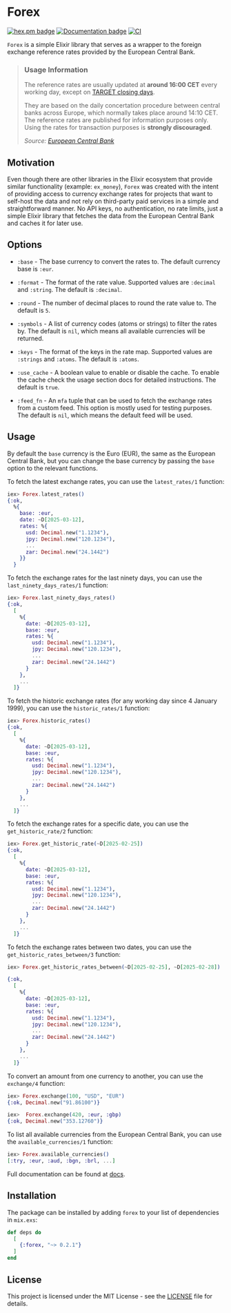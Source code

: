 # Forex

[![hex.pm badge](https://img.shields.io/badge/Package%20on%20hex.pm-informational)](https://hex.pm/packages/forex)
[![Documentation badge](https://img.shields.io/badge/Documentation-ff69b4)][docs]
[![CI](https://github.com/greven/forex/actions/workflows/ci.yml/badge.svg)](https://github.com/greven/forex/blob/main/.github/workflows/ci.yml)


<!-- MDOC !-->

`Forex` is a simple Elixir library that serves as a wrapper to the
foreign exchange reference rates provided by the European Central Bank.

> ### Usage Information
>
> The reference rates are usually updated at **around 16:00 CET** every working day, except on
> [TARGET closing days](https://www.ecb.europa.eu/ecb/contacts/working-hours/html/index.en.html).
>
> They are based on the daily concertation procedure between central banks across Europe, which normally takes place around 14:10 CET. The reference rates are published for information purposes only. Using the rates for transaction purposes is **strongly discouraged**.
>
> _Source: [European Central Bank](https://www.ecb.europa.eu/stats/policy_and_exchange_rates/euro_reference_exchange_rates/html/index.en.html)_

## Motivation

Even though there are other libraries in the Elixir ecosystem that provide
similar functionality (example: `ex_money`), `Forex` was created with the intent
of providing access to currency exchange rates for projects that want to self-host
the data and not rely on third-party paid services in a simple and straightforward
manner. No API keys, no authentication, no rate limits, just a simple Elixir library
that fetches the data from the European Central Bank and caches it for later use.

## Options

* `:base` - The base currency to convert the rates to. The default currency base is `:eur`.

* `:format` - The format of the rate value. Supported values are `:decimal` and `:string`.
  The default is `:decimal`.

* `:round` - The number of decimal places to round the rate value to. The default is `5`.

* `:symbols` - A list of currency codes (atoms or strings) to filter the rates by.
  The default is `nil`, which means all available currencies will be returned.

* `:keys` - The format of the keys in the rate map. Supported values are `:strings` and `:atoms`.
  The default is `:atoms`.

* `:use_cache` - A boolean value to enable or disable the cache. To enable the cache check the
  usage section docs for detailed instructions. The default is `true`.

* `:feed_fn` - An `mfa` tuple that can be used to fetch the exchange rates from a custom feed.
  This option is mostly used for testing purposes. The default is `nil`, which means the
  default feed will be used.

## Usage

By default the `base` currency is the Euro (EUR), the same as the European Central Bank,
but you can change the base currency by passing the `base` option to the relevant functions.

To fetch the latest exchange rates, you can use the `latest_rates/1` function:

```elixir
iex> Forex.latest_rates()
{:ok,
  %{
    base: :eur,
    date: ~D[2025-03-12],
    rates: %{
      usd: Decimal.new("1.1234"),
      jpy: Decimal.new("120.1234"),
      ...
      zar: Decimal.new("24.1442")
    }}
  }
```

To fetch the exchange rates for the last ninety days, you can use the `last_ninety_days_rates/1` function:

```elixir
iex> Forex.last_ninety_days_rates()
{:ok,
  [
    %{
      date: ~D[2025-03-12],
      base: :eur,
      rates: %{
        usd: Decimal.new("1.1234"),
        jpy: Decimal.new("120.1234"),
        ...
        zar: Decimal.new("24.1442")
      }
    },
    ...
  ]}
```

To fetch the historic exchange rates (for any working day since 4 January 1999),
you can use the `historic_rates/1` function:

```elixir
iex> Forex.historic_rates()
{:ok,
  [
    %{
      date: ~D[2025-03-12],
      base: :eur,
      rates: %{
        usd: Decimal.new("1.1234"),
        jpy: Decimal.new("120.1234"),
        ...
        zar: Decimal.new("24.1442")
      }
    },
    ...
  ]}
```

To fetch the exchange rates for a specific date, you can use the `get_historic_rate/2` function:

```elixir
iex> Forex.get_historic_rate(~D[2025-02-25])
{:ok,
  [
    %{
      date: ~D[2025-03-12],
      base: :eur,
      rates: %{
        usd: Decimal.new("1.1234"),
        jpy: Decimal.new("120.1234"),
        ...
        zar: Decimal.new("24.1442")
      }
    },
    ...
  ]}
```

To fetch the exchange rates between two dates, you can use the `get_historic_rates_between/3` function:

```elixir
iex> Forex.get_historic_rates_between(~D[2025-02-25], ~D[2025-02-28])

{:ok,
  [
    %{
      date: ~D[2025-03-12],
      base: :eur,
      rates: %{
        usd: Decimal.new("1.1234"),
        jpy: Decimal.new("120.1234"),
        ...
        zar: Decimal.new("24.1442")
      }
    },
    ...
  ]}
```

To convert an amount from one currency to another, you can use the `exchange/4` function:

```elixir
iex> Forex.exchange(100, "USD", "EUR")
{:ok, Decimal.new("91.86100")}

iex>  Forex.exchange(420, :eur, :gbp)
{:ok, Decimal.new("353.12760")}
```

To list all available currencies from the European Central Bank,
you can use the `available_currencies/1` function:

```elixir
iex> Forex.available_currencies()
[:try, :eur, :aud, :bgn, :brl, ...]
```

<!-- MDOC !-->

Full documentation can be found at [docs].

## Installation

The package can be installed by adding `forex` to your list of dependencies in `mix.exs`:

```elixir
def deps do
  [
    {:forex, "~> 0.2.1"}
  ]
end
```

## License

This project is licensed under the MIT License - see the [LICENSE](LICENSE) file for details.

[docs]: https://hexdocs.pm/forex

